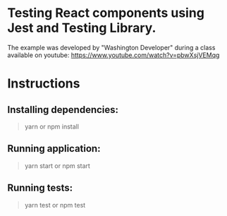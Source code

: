 # Testing React components using Jest and Testing Library.

The example was developed by "Washington Developer" during a class available on youtube: https://www.youtube.com/watch?v=pbwXsjVEMqg

# Instructions

## Installing dependencies:

> yarn
> or
> npm install

## Running application:

> yarn start
> or
> npm start

## Running tests:

> yarn test
> or
> npm test
